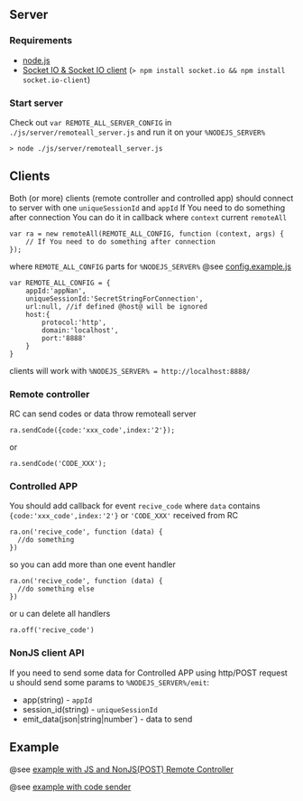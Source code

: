 ## Server

### Requirements 
* [node.js](http://nodejs.org/) 
* [Socket IO & Socket IO client](http://socket.io) (`> npm install socket.io && npm install socket.io-client`)

### Start server

Check out `var REMOTE_ALL_SERVER_CONFIG` in `./js/server/remoteall_server.js` and run it on your `%NODEJS_SERVER%`

    > node ./js/server/remoteall_server.js

## Clients


Both (or more) clients (remote controller and controlled app) should connect  to server with one `uniqueSessionId` and `appId`
If You need to do something after connection You can do it in callback where `context` current `remoteAll`

    var ra = new remoteAll(REMOTE_ALL_CONFIG, function (context, args) {
        // If You need to do something after connection
    });

where `REMOTE_ALL_CONFIG` parts for `%NODEJS_SERVER%` @see [config.example.js](https://github.com/immosmart/remoteall/blob/master/js/config.example.js)

    var REMOTE_ALL_CONFIG = {
        appId:'appNan',
        uniqueSessionId:'SecretStringForConnection',
        url:null, //if defined @host@ will be ignored
        host:{
            protocol:'http',
            domain:'localhost',
            port:'8888'
        }
    }

clients will work with `%NODEJS_SERVER% = http://localhost:8888/`

### Remote controller 

RC can send codes or data throw remoteall server

    ra.sendCode({code:'xxx_code',index:'2'});
    
  or
  
    ra.sendCode('CODE_XXX');

### Controlled APP

You should add callback for event `recive_code` where `data` contains `{code:'xxx_code',index:'2'}` or `'CODE_XXX'` received from RC

    ra.on('recive_code', function (data) {
      //do something
    })
    
so you can add more than one event handler

    ra.on('recive_code', function (data) {
      //do something else
    })

or u can delete all handlers

    ra.off('recive_code')

### NonJS client API

If you need to send some data for Controlled APP using http/POST request u should send some params to `%NODEJS_SERVER%/emit`:
* app(string) - `appId`
* session_id(string) - `uniqueSessionId`
* emit_data(json|string|number`) - data to send

## Example

@see [example with JS and NonJS(POST) Remote Controller](https://github.com/immosmart/remoteall/blob/master/example/client_and_rc/)

@see [example with code sender](https://github.com/immosmart/remoteall/blob/master/example/one_page_client_and_rc/index.html)
